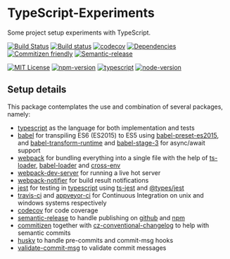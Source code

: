 # TypeScript-Experiments
Some project setup experiments with TypeScript.

[![Build Status][build-badge]][build]
[![Build status][win-build-badge]][win-build]
[![codecov][codecov-badge]][codecov]
[![Dependencies][dependencyci-badge]][dependencyci]
[![Commitizen friendly][commitizen-badge]][commitizen]
[![Semantic-release][semantic-release-badge]][semantic-release]

[![MIT License][license-badge]][LICENSE]
[![npm-version][npm-version-badge]][package]
[![typescript][typescript-version-badge]][typescript]
[![node-version][node-version-badge]][node]

## Setup details

This package contemplates the use and combination of several packages, namely:
- [typescript] as the language for both implementation and tests
- [babel] for transpiling ES6 (ES2015) to ES5 using [babel-preset-es2015], and [babel-transform-runtime] and
 [babel-stage-3] for async/await support
- [webpack] for bundling everything into a single file with the help of [ts-loader],
 [babel-loader] and [cross-env]
- [webpack-dev-server] for running a live hot server
- [webpack-notifier] for build result notifications
- [jest] for testing in [typescript] using [ts-jest] and [@types/jest]
- [travis-ci] and [appveyor-ci] for Continuous Integration on unix and windows systems respectively
- [codecov] for code coverage
- [semantic-release] to handle publishing on [github] and [npm][package]
- [commitizen] together with [cz-conventional-changelog] to help with semantic commits
- [husky] to handle pre-commits and commit-msg hooks
- [validate-commit-msg] to validate commit messages


[github]: https://github.com/Apidcloud/TypeScript-Experiments
[package]: https://www.npmjs.com/package/experimental-library
[build-badge]: https://travis-ci.org/Apidcloud/TypeScript-Experiments.svg?branch=master
[build]: https://travis-ci.org/Apidcloud/TypeScript-Experiments
[win-build-badge]: https://ci.appveyor.com/api/projects/status/e6rb3wq7ji91y2up/branch/master?svg=true
[win-build]: https://ci.appveyor.com/project/Apidcloud/typescript-experiments/branch/master
[commitizen-badge]: https://img.shields.io/badge/commitizen-friendly-brightgreen.svg
[commitizen]: http://commitizen.github.io/cz-cli/
[codecov-badge]: https://codecov.io/gh/Apidcloud/TypeScript-Experiments/branch/master/graph/badge.svg
[codecov]: https://codecov.io/gh/Apidcloud/TypeScript-Experiments
[npm-version-badge]: https://img.shields.io/npm/v/experimental-library.svg
[node]: https://nodejs.org
[node-version-badge]: https://img.shields.io/badge/node-%3E%3D%206.0-orange.svg
[license-badge]: https://img.shields.io/npm/l/experimental-library.svg
[LICENSE]: https://github.com/Apidcloud/TypeScript-Experiments/blob/dev/LICENSE
[dependencyci-badge]: https://dependencyci.com/github/Apidcloud/TypeScript-Experiments/badge
[dependencyci]: https://dependencyci.com/github/Apidcloud/TypeScript-Experiments
[typescript-version-badge]: https://img.shields.io/badge/typescript-2.3.3-blue.svg
[typescript]: https://www.typescriptlang.org/
[semantic-release-badge]: https://img.shields.io/badge/%20%20%F0%9F%93%A6%F0%9F%9A%80-semantic--release-e10079.svg
[semantic-release]: https://github.com/semantic-release/semantic-release

[webpack]: https://webpack.js.org/
[webpack-dev-server]: https://www.npmjs.com/package/webpack-dev-server
[webpack-notifier]: https://www.npmjs.com/package/webpack-notifier
[babel]: https://babeljs.io/
[babel-transform-runtime]: https://babeljs.io/docs/plugins/transform-runtime/
[babel-stage-3]: https://babeljs.io/docs/plugins/preset-stage-3/
[ts-loader]: https://www.npmjs.com/package/ts-loader
[babel-loader]: https://www.npmjs.com/package/babel-loader
[cross-env]: https://www.npmjs.com/package/cross-env
[babel-preset-es2015]: https://babeljs.io/docs/plugins/preset-es2015/
[jest]: https://facebook.github.io/jest/
[ts-jest]: https://www.npmjs.com/package/ts-jest
[@types/jest]: https://www.npmjs.com/package/@types/jest
[travis-ci]: https://travis-ci.org/Apidcloud/TypeScript-Experiments
[appveyor-ci]: https://ci.appveyor.com/project/Apidcloud/typescript-experiments
[codecov]: https://codecov.io/gh/Apidcloud/TypeScript-Experiments
[semantic-release]: https://www.npmjs.com/package/semantic-release
[commitizen]: https://www.npmjs.com/package/commitizen
[cz-conventional-changelog]: https://www.npmjs.com/package/cz-conventional-changelog
[validate-commit-msg]: https://www.npmjs.com/package/validate-commit-msg
[husky]: https://www.npmjs.com/package/husky
